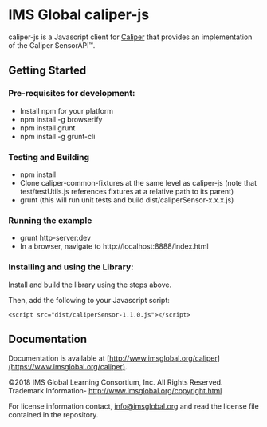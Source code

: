 IMS Global caliper-js
================

caliper-js is a Javascript client for [Caliper](http://www.imsglobal.org/caliper) that provides an implementation of the Caliper SensorAPI™.

## Getting Started

### Pre-requisites for development:  

* Install npm for your platform
* npm install -g browserify
* npm install grunt
* npm install -g grunt-cli

### Testing and Building

* npm install
* Clone caliper-common-fixtures at the same level as caliper-js (note that test/testUtils.js references fixtures at a relative path to its parent)
* grunt (this will run unit tests and build dist/caliperSensor-x.x.x.js)

### Running the example

* grunt http-server:dev
* In a browser, navigate to http://localhost:8888/index.html

### Installing and using the Library:

Install and build the library using the steps above.

Then, add the following to your Javascript script:

```
<script src="dist/caliperSensor-1.1.0.js"></script>
```

## Documentation
Documentation is available at [http://www.imsglobal.org/caliper](https://www.imsglobal.org/caliper).

©2018 IMS Global Learning Consortium, Inc. All Rights Reserved.
Trademark Information- http://www.imsglobal.org/copyright.html

For license information contact, info@imsglobal.org and read the license file contained in the repository.